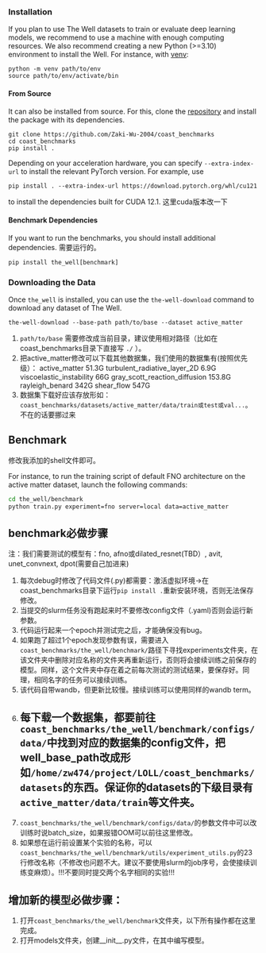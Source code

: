 
### Installation

If you plan to use The Well datasets to train or evaluate deep learning models, we recommend to use a machine with enough computing resources.
We also recommend creating a new Python (>=3.10) environment to install the Well. For instance, with [venv](https://docs.python.org/3/library/venv.html):

```
python -m venv path/to/env
source path/to/env/activate/bin
```


#### From Source

It can also be installed from source. For this, clone the [repository](https://github.com/PolymathicAI/the_well) and install the package with its dependencies.

```
git clone https://github.com/Zaki-Wu-2004/coast_benchmarks
cd coast_benchmarks
pip install .
```

Depending on your acceleration hardware, you can specify `--extra-index-url` to install the relevant PyTorch version. For example, use

```
pip install . --extra-index-url https://download.pytorch.org/whl/cu121
```

to install the dependencies built for CUDA 12.1. 这里cuda版本改一下

#### Benchmark Dependencies

If you want to run the benchmarks, you should install additional dependencies. 需要运行的。

```
pip install the_well[benchmark]
```

### Downloading the Data


Once `the_well` is installed, you can use the `the-well-download` command to download any dataset of The Well.

```
the-well-download --base-path path/to/base --dataset active_matter
```

1. ```path/to/base``` 需要修改成当前目录，建议使用相对路径（比如在coast_benchmarks目录下直接写 ```./``` ）。
2. 把active_matter修改可以下载其他数据集，我们使用的数据集有(按照优先级）：
   active_matter 51.3G
   turbulent_radiative_layer_2D 6.9G
   viscoelastic_instability 66G
   gray_scott_reaction_diffusion 153.8G
   rayleigh_benard 342G
   shear_flow 547G
3. 数据集下载好应该存放形如：```coast_benchmarks/datasets/active_matter/data/train或test或val...```。不在的话要挪过来



## Benchmark
修改我添加的shell文件即可。

For instance, to run the training script of default FNO architecture on the active matter dataset, launch the following commands:

```bash
cd the_well/benchmark
python train.py experiment=fno server=local data=active_matter
```

## benchmark必做步骤
注：我们需要测试的模型有：fno, afno或dilated_resnet(TBD）, avit, unet_convnext, dpot(需要自己加进来)
1. 每次debug时修改了代码文件(.py)都需要：激活虚拟环境->在coast_benchmarks目录下运行```pip install .```重新安装环境，否则无法保存修改。
3. 当提交的slurm任务没有跑起来时不要修改config文件（.yaml)否则会运行新参数。
4. 代码运行起来一个epoch并测试完之后，才能确保没有bug。
5. 如果跑了超过1个epoch发现参数有误，需要进入```coast_benchmarks/the_well/benchmark/```路径下寻找experiments文件夹，在该文件夹中删除对应名称的文件夹再重新运行，否则将会接续训练之前保存的模型。同样，这个文件夹中存在着之前每次测试的测试结果，要保存好。同理，相同名字的任务可以接续训练。
6. 该代码自带wandb，但更新比较慢。接续训练可以使用同样的wandb term。
7. ## 每下载一个数据集，都要前往```coast_benchmarks/the_well/benchmark/configs/data/```中找到对应的数据集的config文件，把well_base_path改成形如```/home/zw474/project/LOLL/coast_benchmarks/datasets```的东西。保证你的datasets的下级目录有```active_matter/data/train```等文件夹。 ##
8. ```coast_benchmarks/the_well/benchmark/configs/data/```的参数文件中可以改训练时说batch_size，如果报错OOM可以前往这里修改。
9. 如果想在运行前设置某个实验的名称，可以```coast_benchmarks/the_well/benchmark/utils/experiment_utils.py```的23行修改名称（不修改也问题不大。建议不要使用slurm的job序号，会使接续训练变麻烦）。!!!不要同时提交两个名字相同的实验!!!

## 增加新的模型必做步骤：
1. 打开```coast_benchmarks/the_well/benchmark```文件夹，以下所有操作都在这里完成。
2. 打开models文件夹，创建__init__.py文件，在其中编写模型。


